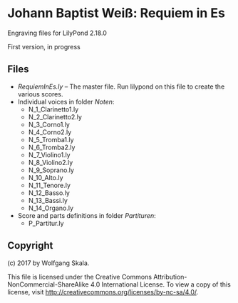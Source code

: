 # Johann Baptist Weiß: Requiem in Es

Engraving files for LilyPond 2.18.0

First version, in progress


## Files

* *RequiemInEs.ly* – The master file. Run lilypond on this file to create the various scores.
* Individual voices in folder *Noten*:
    * N_1_Clarinetto1.ly
    * N_2_Clarinetto2.ly
    * N_3_Corno1.ly
    * N_4_Corno2.ly
    * N_5_Tromba1.ly
    * N_6_Tromba2.ly
    * N_7_Violino1.ly
    * N_8_Violino2.ly
    * N_9_Soprano.ly
    * N_10_Alto.ly
    * N_11_Tenore.ly
    * N_12_Basso.ly
    * N_13_Bassi.ly
    * N_14_Organo.ly
* Score and parts definitions in folder *Partituren*:
    * P_Partitur.ly


## Copyright

(c) 2017 by Wolfgang Skala.

This file is licensed under the Creative Commons Attribution-NonCommercial-ShareAlike 4.0 International License.
To view a copy of this license, visit http://creativecommons.org/licenses/by-nc-sa/4.0/.
